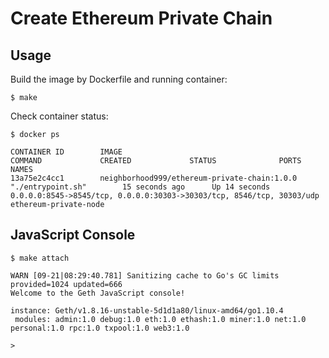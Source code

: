# Create Ethereum Private Chain

## Usage

Build the image by Dockerfile and running container:

```shell
$ make
```

Check container status:

```shell
$ docker ps

CONTAINER ID        IMAGE                                          COMMAND             CREATED             STATUS              PORTS                                                                   NAMES
13a75e2c4cc1        neighborhood999/ethereum-private-chain:1.0.0   "./entrypoint.sh"        15 seconds ago      Up 14 seconds       0.0.0.0:8545->8545/tcp, 0.0.0.0:30303->30303/tcp, 8546/tcp, 30303/udp   ethereum-private-node
```

## JavaScript Console

```shell
$ make attach

WARN [09-21|08:29:40.781] Sanitizing cache to Go's GC limits       provided=1024 updated=666
Welcome to the Geth JavaScript console!

instance: Geth/v1.8.16-unstable-5d1d1a80/linux-amd64/go1.10.4
 modules: admin:1.0 debug:1.0 eth:1.0 ethash:1.0 miner:1.0 net:1.0 personal:1.0 rpc:1.0 txpool:1.0 web3:1.0

>
```

